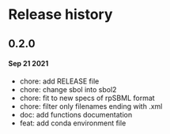 # Release history

## 0.2.0
#### Sep 21 2021
- chore: add RELEASE file
- chore: change sbol into sbol2
- chore: fit to new specs of rpSBML format
- chore: filter only filenames ending with .xml
- doc: add functions documentation
- feat: add conda environment file
